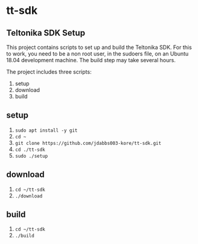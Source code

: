 # tt-sdk
## Teltonika SDK Setup

This project contains scripts to set up and build the Teltonika SDK. For this to work,
you need to be a non root user, in the sudoers file, on an Ubuntu 18.04 development machine. The
build step may take several hours.

The project includes three scripts:
1. setup
1. download
1. build

## setup
1. `sudo apt install -y git`
1. `cd ~`
1. `git clone https://github.com/jdabbs003-kore/tt-sdk.git`
1. `cd ./tt-sdk`
1. `sudo ./setup`

## download
1. `cd ~/tt-sdk`
1. `./download`

## build
1. `cd ~/tt-sdk`
1. `./build`
